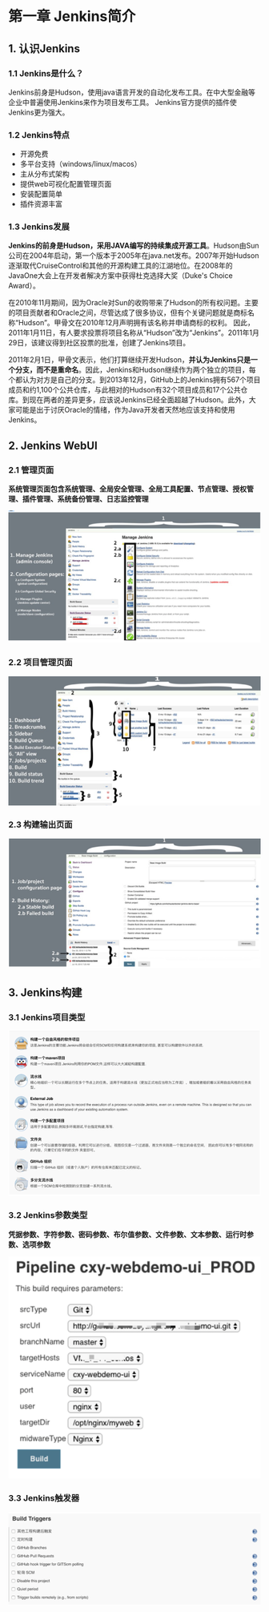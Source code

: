 # 第一章 Jenkins简介

## 1. 认识Jenkins

### 1.1 Jenkins是什么？

Jenkins前身是Hudson，使用java语言开发的自动化发布工具。在中大型金融等企业中普遍使用Jenkins来作为项目发布工具。 Jenkins官方提供的插件使Jenkins更为强大。

### 1.2 Jenkins特点

* 开源免费
* 多平台支持（windows/linux/macos）
* 主从分布式架构
* 提供web可视化配置管理页面
* 安装配置简单
* 插件资源丰富


### 1.3 Jenkins发展

**Jenkins的前身是Hudson，采用JAVA编写的持续集成开源工具**。Hudson由Sun公司在2004年启动，第一个版本于2005年在java.net发布。2007年开始Hudson逐渐取代CruiseControl和其他的开源构建工具的江湖地位。在2008年的JavaOne大会上在开发者解决方案中获得杜克选择大奖（Duke's Choice Award）。

在2010年11月期间，因为Oracle对Sun的收购带来了Hudson的所有权问题。主要的项目贡献者和Oracle之间，尽管达成了很多协议，但有个关键问题就是商标名称“Hudson”。甲骨文在2010年12月声明拥有该名称并申请商标的权利。 因此，2011年1月11日，有人要求投票将项目名称从“Hudson”改为“Jenkins”。2011年1月29日，该建议得到社区投票的批准，创建了Jenkins项目。

2011年2月1日，甲骨文表示，他们打算继续开发Hudson，**并认为Jenkins只是一个分支，而不是重命名**。因此，Jenkins和Hudson继续作为两个独立的项目，每个都认为对方是自己的分支。到2013年12月，GitHub上的Jenkins拥有567个项目成员和约1,100个公共仓库，与此相对的Hudson有32个项目成员和17个公共仓库。到现在两者的差异更多，应该说Jenkins已经全面超越了Hudson。此外，大家可能是出于讨厌Oracle的情绪，作为Java开发者天然地应该支持和使用Jenkins。

## 2. Jenkins WebUI

### 2.1 管理页面

**系统管理页面包含系统管理、全局安全管理、全局工具配置、节点管理、授权管理、插件管理、系统备份管理、日志监控管理** 

![Alt Image Text](images/1_1.png "Body image")

### 2.2 项目管理页面

![Alt Image Text](images/1_2.png "Body image")

### 2.3 构建输出页面

![Alt Image Text](images/1_3.png "Body image")


## 3. Jenkins构建

### 3.1 Jenkins项目类型

![Alt Image Text](images/1_4.png "Body image")

### 3.2 Jenkins参数类型

**凭据参数、字符参数、密码参数、布尔值参数、文件参数、文本参数、运行时参数、选项参数**

![Alt Image Text](images/1_5.png "Body image")

### 3.3 Jenkins触发器

![Alt Image Text](images/1_6.png "Body image")




